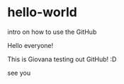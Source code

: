 # hello-world
intro on how to use the GitHub

Hello everyone!

This is Giovana testing out GitHub! :D

see you

